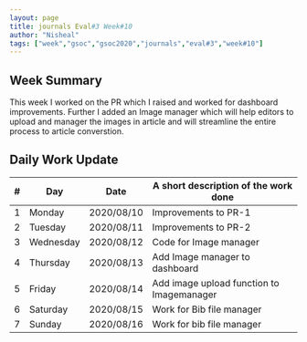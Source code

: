 ```yaml
---
layout: page
title: journals Eval#3 Week#10
author: "Nisheal"
tags: ["week","gsoc","gsoc2020","journals","eval#3","week#10"]
---
```


## Week Summary

This week I worked on the PR which I raised and worked for dashboard improvements. Further I added an Image manager which will help editors to upload and manager the images in article and will streamline the entire process to article converstion.


## Daily Work Update

|\#|Day|Date|A short description of the work done|  
|---	|---	|---	|---	|  
|1   	| Monday 	|   2020/08/10	|  Improvements to PR-1 	|  
|2   	| Tuesday  	|   2020/08/11	|  Improvements to PR-2 	|  
|3   	| Wednesday  	|  2020/08/12 	|  Code for Image manager 	|  
|4   	| Thursday  	|   2020/08/13	| Add Image manager to dashboard 	|  
|5   	| Friday  	|   2020/08/14	|  Add image upload function to Imagemanager 	|  
|6   	| Saturday  	|   2020/08/15	| Work for Bib file manager |  
|7   	| Sunday  	|   2020/08/16	|  Work for bib file manager 	|  
